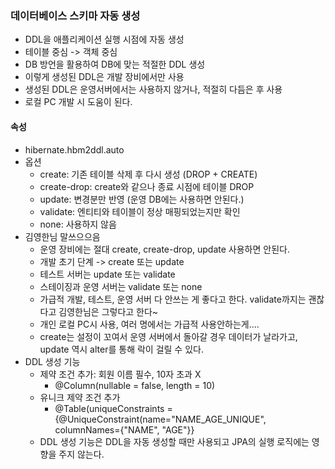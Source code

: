 ### 데이터베이스 스키마 자동 생성
- DDL을 애플리케이션 실행 시점에 자동 생성
- 테이블 중심 -> 객체 중심
- DB 방언을 활용하여 DB에 맞는 적절한 DDL 생성
- 이렇게 생성된 DDL은 개발 장비에서만 사용
- 생성된 DDL은 운영서버에서는 사용하지 않거나, 적절히 다듬은 후 사용
- 로컬 PC 개발 시 도움이 된다.

#### 속성
- hibernate.hbm2ddl.auto
- 옵션
    - create: 기존 테이블 삭제 후 다시 생성 (DROP + CREATE)
    - create-drop: create와 같으나 종료 시점에 테이블 DROP
    - update: 변경분만 반영 (운영 DB에는 사용하면 안된다.)
    - validate: 엔티티와 테이블이 정상 매핑되었는지만 확인
    - none: 사용하지 않음
- 김영한님 말쓰으으음
    - 운영 장비에는 절대 create, create-drop, update 사용하면 안된다.
    - 개발 초기 단계 -> create 또는 update
    - 테스트 서버는 update 또는 validate
    - 스테이징과 운영 서버는 validate 또는 none
    - 가급적 개발, 테스트, 운영 서버 다 안쓰는 게 좋다고 한다. validate까지는 괜찮다고 김영한님은 그렇다고 한다~
    - 개인 로컬 PC시 사용, 여러 명에서는 가급적 사용안하는게....
    - create는 설정이 꼬여서 운영 서버에서 돌아갈 경우 데이터가 날라가고, update 역시 alter를 통해 락이 걸릴 수 있다.
- DDL 생성 기능
    - 제약 조건 추가: 회원 이름 필수, 10자 초과 X
      - @Column(nullable = false, length = 10)
    - 유니크 제약 조건 추가
      - @Table(uniqueConstraints = {@UniqueConstraint(name="NAME_AGE_UNIQUE", columnNames={"NAME", "AGE"}}
    - DDL 생성 기능은 DDL을 자동 생성할 때만 사용되고 JPA의 실행 로직에는 영향을 주지 않는다.
    